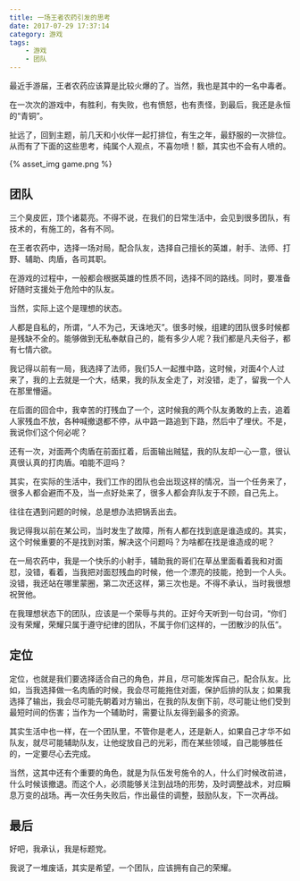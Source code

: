 ```yaml
---
title: 一场王者农药引发的思考
date: 2017-07-29 17:37:14
category: 游戏
tags:
	- 游戏
	- 团队
---
```


最近手游届，王者农药应该算是比较火爆的了。当然，我也是其中的一名中毒者。

在一次次的游戏中，有胜利，有失败，也有愤怒，也有责怪，到最后，我还是永恒的“青铜”。

扯远了，回到主题，前几天和小伙伴一起打排位，有生之年，最舒服的一次排位。从而有了下面的这些思考，纯属个人观点，不喜勿喷！额，其实也不会有人喷的。

{% asset_img game.png %}

## 团队

三个臭皮匠，顶个诸葛亮。不得不说，在我们的日常生活中，会见到很多团队，有技术的，有施工的，各有不同。

在王者农药中，选择一场对局，配合队友，选择自己擅长的英雄，射手、法师、打野、辅助、肉盾，各司其职。

在游戏的过程中，一般都会根据英雄的性质不同，选择不同的路线。同时，要准备好随时支援处于危险中的队友。

当然，实际上这个是理想的状态。

人都是自私的，所谓，“人不为己，天诛地灭”。很多时候，组建的团队很多时候都是残缺不全的。能够做到无私奉献自己的，能有多少人呢？我们都是凡夫俗子，都有七情六欲。

我记得以前有一局，我选择了法师，我们5人一起推中路，这时候，对面4个人过来了，我的上去就是一个大，结果，我的队友全走了，对没错，走了，留我一个人在那里懵逼。

在后面的回合中，我幸苦的打残血了一个，这时候我的两个队友勇敢的上去，追着人家残血不放，各种喊撤退都不停，从中路一路追到下路，然后中了埋伏。不是，我说你们这个何必呢？

还有一次，对面两个肉盾在前面扛着，后面输出贼猛，我的队友却一心一意，很认真很认真的打肉盾。咱能不逗吗？

其实，在实际的生活中，我们工作的团队也会出现这样的情况，当一个任务来了，很多人都会避而不及，当一点好处来了，很多人都会弃队友于不顾，自己先上。

往往在遇到问题的时候，总是想办法把锅丢出去。

我记得我以前在某公司，当时发生了故障，所有人都在找到底是谁造成的。其实，这个时候重要的不是找到对策，解决这个问题吗？为啥都在找是谁造成的呢？

在一局农药中，我是一个快乐的小射手，辅助我的哥们在草丛里面看着我和对面怼，没错，看着，当我把对面怼残血的时候，他一个漂亮的技能，抢到一个人头。没错，我还站在哪里蒙圈，第二次还这样，第三次也是。不得不承认，当时我很想祝贺他。

在我理想状态下的团队，应该是一个荣辱与共的。正好今天听到一句台词，“你们没有荣耀，荣耀只属于遵守纪律的团队，不属于你们这样的，一团散沙的队伍”。

## 定位

定位，也就是我们要选择适合自己的角色，并且，尽可能发挥自己，配合队友。比如，当我选择做一名肉盾的时候，我会尽可能拖住对面，保护后排的队友；如果我选择了输出，我会尽可能先朝着对方输出，在我的队友倒下前，尽可能让他们受到最短时间的伤害；当作为一个辅助时，需要让队友得到最多的资源。

其实生活中也一样，在一个团队里，不管你是老人，还是新人，如果自己才华不如队友，就尽可能辅助队友，让他绽放自己的光彩，而在某些领域，自己能够胜任的，一定要尽心去完成。

当然，这其中还有个重要的角色，就是为队伍发号施令的人，什么们时候改前进，什么时候该撤退。而这个人，必须能够关注到战场的形势，及时调整战术，对应瞬息万变的战场。再一次任务失败后，作出最佳的调整，鼓励队友，下一次再战。

## 最后

好吧，我承认，我是标题党。

我说了一堆废话，其实是希望，一个团队，应该拥有自己的荣耀。